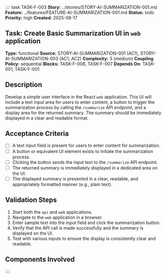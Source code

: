 :::: task TASK-F-003
**Story:** ../stories/STORY-AI-SUMMARIZATION-001.md
**Feature:** ../features/FEATURE-AI-SUMMARIZATION-001.md
**Status:** todo
**Priority:** high
**Created:** 2025-08-17

## Task: Create Basic Summarization UI in `web` application

**Type:** functional
**Source:** STORY-AI-SUMMARIZATION-001 (AC1), STORY-AI-SUMMARIZATION-003 (AC1, AC2)
**Complexity:** 3 (medium)
**Coupling Policy:** sequential
**Blocks:** TASK-F-006, TASK-F-007
**Depends On:** TASK-001, TASK-F-001

## Description
Develop a simple user interface in the React `web` application. This UI will include a text input area for users to enter content, a button to trigger the summarization process by calling the `/summarize` API endpoint, and a display area for the returned summary. The summary should be immediately displayed in a clear and readable format.

## Acceptance Criteria
- [ ] A text input field is present for users to enter content for summarization.
- [ ] A button or equivalent UI element exists to initiate the summarization process.
- [ ] Clicking the button sends the input text to the `/summarize` API endpoint.
- [ ] The returned summary is immediately displayed in a dedicated area on the UI.
- [ ] The displayed summary is presented in a clear, readable, and appropriately formatted manner (e.g., plain text).

## Validation Steps
1. Start both the `api` and `web` applications.
2. Navigate to the `web` application in a browser.
3. Enter sample text into the input field and click the summarization button.
4. Verify that the API call is made successfully and the summary is displayed on the UI.
5. Test with various inputs to ensure the display is consistently clear and readable.

## Components Involved
<!-- Add links to related component SPEC.md files -->
::::

